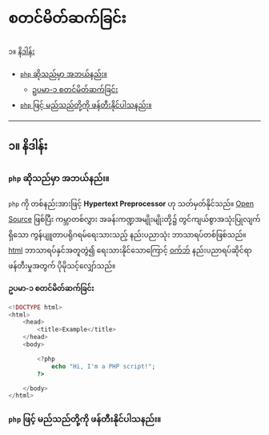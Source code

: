 # စတင်မိတ်ဆက်ခြင်း

၁။ [နိဒါန်း](#introduction)
  - [`php` ဆိုသည်မှာ အဘယ်နည်း။](#what-is-php)
    - [ဥပမာ-၁ စတင်မိတ်ဆက်ခြင်း](#example-1)
  - [`php` ဖြင့် မည်သည်တို့ကို ဖန်တီးနိုင်ပါသနည်း။](#what-can-php-do)

---

<a id="introduction"></a>
## ၁။ နိဒါန်း

<a id="what-is-php"></a>
### `php` ဆိုသည်မှာ အဘယ်နည်း။

`php` ကို တစ်နည်းအားဖြင့် __Hypertext Preprocessor__ ဟု သတ်မှတ်နိုင်သည်။ [Open Source][0] ဖြစ်ပြီး
ကမ္ဘာတစ်လွှား အခန်းကဏ္ဍအမျိုးမျိုးတို့၌ တွင်ကျယ်စွာအသုံးပြုလျက်ရှိသော ကွန်ပျူတာပရိုဂရမ်ရေးသားသည့် နည်းပညာသုံး
ဘာသာရပ်တစ်ဖြစ်သည်။ [html][2] ဘာသာရပ်နှင်အတူတွဲ၍ ရေးသားနိုင်သောကြောင့် [၀က်ဘ်][1] နည်းပညာရပ်ဆိုင်ရာဖန်တီးမှုအတွက် ပိုမိုသင့်လျှော်သည်။

<a id="example-1"></a>
**ဥပမာ-၁ စတင်မိတ်ဆက်ခြင်း**
```php
<!DOCTYPE html>
<html>
    <head>
        <title>Example</title>
    </head>
    <body>

        <?php
            echo "Hi, I'm a PHP script!";
        ?>

    </body>
</html>
```

<a id="what-can-php-do"></a>
### `php` ဖြင့် မည်သည်တို့ကို ဖန်တီးနိုင်ပါသနည်း။

<!-- Reference -->
[0]: ./refs/open-source.md
[1]: ./refs/web.md
[2]: ./resf/html.md
